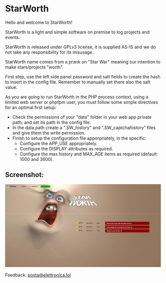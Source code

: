 # StarWorth

Hello and welcome to StarWorth!   
	   
StarWorth is a light and simple software on premise to log projects and events.  
	   
StarWorth is released under GPLv3 license, it is supplied AS-IS and we do not take any responsibility for its misusage.   
	   
StarWorth name comes from a prank on "Star War" meaning our intention to make stars/projects "worth".    
     
First step, use the left side panel password and salt fields to create the hash to insert in the config file. Remember to manually set there also the salt value.   
	   
As you are going to run StarWorth in the PHP process context, using a limited web server or phpfpm user, you must follow some simple directives for an optimal first setup:   
- Check the permissions of your "data" folder in your web app private path; and set its path in the config file.  
- In the data path create a ".SW_history" and ".SW_captchahistory" files and give them the write permission.   
- Finish to setup the configuration file apporpriately, in the specific:  
     <ul>
       <li>Configure the APP_USE appropriately.</li>
       <li>Configure the DISPLAY attributes as required.</li>
       <li>Configure the max history and MAX_AGE items as required (default: 1000 and 3600).</li>	      
     </ul>

## Screenshot:

![StarWorth in action #1](/SW_res/screenshot1.jpg)<br>

Feedback: <a href="mailto:posta@elettronica.lol">posta@elettronica.lol</a>

